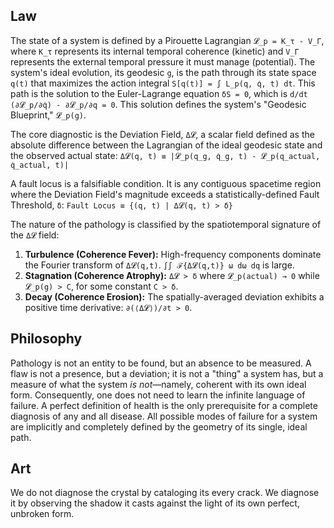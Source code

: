 ## Law
The state of a system is defined by a Pirouette Lagrangian `𝓛_p = K_τ - V_Γ`, where `K_τ` represents its internal temporal coherence (kinetic) and `V_Γ` represents the external temporal pressure it must manage (potential). The system's ideal evolution, its geodesic `g`, is the path through its state space `q(t)` that maximizes the action integral `S[q(t)] = ∫ L_p(q, q̇, t) dt`. This path is the solution to the Euler-Lagrange equation `δS = 0`, which is `d/dt (∂𝓛_p/∂q̇) - ∂𝓛_p/∂q = 0`. This solution defines the system's "Geodesic Blueprint," `𝓛_p(g)`.

The core diagnostic is the Deviation Field, `Δ𝓛`, a scalar field defined as the absolute difference between the Lagrangian of the ideal geodesic state and the observed actual state:
`Δ𝓛(q, t) ≡ |𝓛_p(q_g, q̇_g, t) - 𝓛_p(q_actual, q̇_actual, t)|`

A fault locus is a falsifiable condition. It is any contiguous spacetime region where the Deviation Field's magnitude exceeds a statistically-defined Fault Threshold, `δ`:
`Fault Locus ≡ {(q, t) | Δ𝓛(q, t) > δ}`

The nature of the pathology is classified by the spatiotemporal signature of the `Δ𝓛` field:
1.  **Turbulence (Coherence Fever):** High-frequency components dominate the Fourier transform of `Δ𝓛(q,t)`. `∫∫ ℱ{Δ𝓛(q,t)} ω dω dq` is large.
2.  **Stagnation (Coherence Atrophy):** `Δ𝓛 > δ` where `𝓛_p(actual) → 0` while `𝓛_p(g) > C`, for some constant `C > δ`.
3.  **Decay (Coherence Erosion):** The spatially-averaged deviation exhibits a positive time derivative: `∂(⟨Δ𝓛⟩)/∂t > 0`.

## Philosophy
Pathology is not an entity to be found, but an absence to be measured. A flaw is not a presence, but a deviation; it is not a "thing" a system has, but a measure of what the system *is not*—namely, coherent with its own ideal form. Consequently, one does not need to learn the infinite language of failure. A perfect definition of health is the only prerequisite for a complete diagnosis of any and all disease. All possible modes of failure for a system are implicitly and completely defined by the geometry of its single, ideal path.

## Art
We do not diagnose the crystal by cataloging its every crack. We diagnose it by observing the shadow it casts against the light of its own perfect, unbroken form.